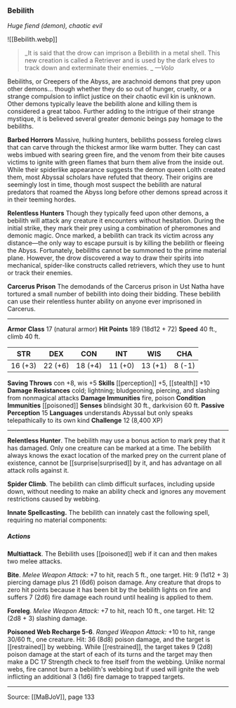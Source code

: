 ### Bebilith
_Huge fiend (demon), chaotic evil_

![[Bebilith.webp]]

> _It is said that the drow can imprison a Bebilith in a metal shell. This new creation is called a Retriever and is used by the dark elves to track down and exterminate their enemies.
_
> _—Volo_

Bebiliths, or Creepers of the Abyss, are arachnoid demons that prey upon other demons... though whether they do so out of hunger, cruelty, or a strange compulsion to inflict justice on their chaotic evil kin is unknown. Other demons typically leave the bebilith alone and killing them is considered a great taboo. Further adding to the intrigue of their strange mystique, it is believed several greater demonic beings pay homage to the bebiliths.

**Barbed Horrors** Massive, hulking hunters, bebiliths possess foreleg claws that can carve through the thickest armor like warm butter. They can cast webs imbued with searing green fire, and the venom from their bite causes victims to ignite with green flames that burn them alive from the inside out. While their spiderlike appearance suggests the demon queen Lolth created them, most Abyssal scholars have refuted that theory. Their origins are seemingly lost in time, though most suspect the bebilith are natural predators that roamed the Abyss long before other demons spread across it in their teeming hordes.


**Relentless Hunters** Though they typically feed upon other demons, a bebilith will attack any creature it encounters without hesitation. During the initial strike, they mark their prey using a combination of pheromones and demonic magic. Once marked, a bebilith can track its victim across any distance—the only way to escape pursuit is by killing the bebilith or fleeing the Abyss. Fortunately, bebiliths cannot be summoned to the prime material plane. However, the drow discovered a way to draw their spirits into mechanical, spider-like constructs called retrievers, which they use to hunt or track their enemies.


**Carcerus Prison** The demodands of the Carcerus prison in Ust Natha have tortured a small number of bebilith into doing their bidding. These bebilith can use their relentless hunter ability on anyone ever imprisoned in Carcerus.






---

**Armor Class** 17 (natural armor)
**Hit Points** 189 (18d12 + 72)
**Speed** 40 ft., climb 40 ft.

| STR     | DEX     | CON     | INT     | WIS     | CHA     |
|---------|---------|---------|---------|---------|---------|
| 16 (+3) | 22 (+6) | 18 (+4) | 11 (+0) | 13 (+1) | 8 (-1) |

**Saving Throws** con +8, wis +5
**Skills** [[perception]] +5, [[stealth]] +10
**Damage Resistances** cold; lightning; bludgeoning, piercing, and slashing from nonmagical attacks
**Damage Immunities** fire, poison
**Condition Immunities** [[poisoned]]
**Senses** blindsight 30 ft., darkvision 60 ft.
**Passive Perception** 15
**Languages** understands Abyssal but only speaks telepathically to its own kind
**Challenge** 12 (8,400 XP)

---

**Relentless Hunter**. The bebilith may use a bonus action to mark prey that it has damaged. Only one creature can be marked at a time. The bebilith always knows the exact location of the marked prey on the current plane of existence, cannot be [[surprise|surprised]] by it, and has advantage on all attack rolls against it.

**Spider Climb**. The bebilith can climb difficult surfaces, including upside down, without needing to make an ability check and ignores any movement restrictions caused by webbing.

**Innate Spellcasting.** The bebilith can innately cast the following spell, requiring no material components:

##### Actions
**Multiattack**. The Bebilith uses [[poisoned]] web if it can and then makes two melee attacks.

**Bite**. _Melee Weapon Attack:_ +7 to hit, reach 5 ft., one target. Hit: 9 (1d12 + 3) piercing damage plus 21 (6d6) poison damage. Any creature that drops to zero hit points because it has been bit by the bebilith lights on fire and suffers 7 (2d6) fire damage each round until healing is applied to them.

**Foreleg**. _Melee Weapon Attack:_ +7 to hit, reach 10 ft., one target. Hit: 12 (2d8 + 3) slashing damage.

**Poisoned Web Recharge 5-6**. _Ranged Weapon Attack:_ +10 to hit, range 30/60 ft., one creature. Hit: 36 (8d8) poison damage, and the target is [[restrained]] by webbing. While [[restrained]], the target takes 9 (2d8) poison damage at the start of each of its turns and the target may then make a DC 17 Strength check to free itself from the webbing. Unlike normal webs, fire cannot burn a bebilith's webbing but if used will ignite the web inflicting an additional 3 (1d6) fire damage to trapped targets.


---

Source: [[MaBJoV]], page 133